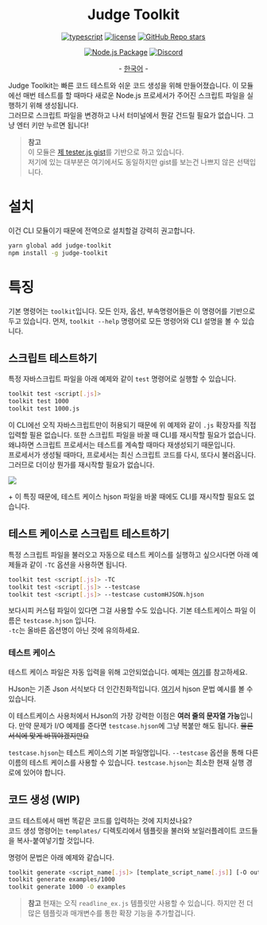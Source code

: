 <h1 align="center">Judge Toolkit</h1>
<div align="center">

[![typescript](https://img.shields.io/badge/TypeScript-3178C6?logo=TypeScript&logoColor=white)](https://www.typescriptlang.org/)
[![license](https://img.shields.io/badge/license-MIT-critical)](https://github.com/Sharlottes/judgekit/blob/master/LICENSE)
[![GitHub Repo stars](https://img.shields.io/github/stars/sharlottes/judgekit?label=Please%20star%20me%21&style=social)](https://github.com/sharlottes/judgekit/stargazers)

[![Node.js Package](https://github.com/Sharlottes/judgekit/actions/workflows/publish.yml/badge.svg)](https://github.com/Sharlottes/judgekit/actions/workflows/publish.yml)
[![Discord](https://img.shields.io/badge/Sharlotte%230018-7289DA?logo=discord&logoColor=white&style=flat-square)](https://discordapp.com/users/473072758629203980)

\- [한국어](https://github.com/Sharlottes/judgekit/blob/master/readmes/README_ko.md) \-

</div>

Judge Toolkit는 빠른 코드 테스트와 쉬운 코드 생성을 위해 만들어졌습니다.
이 모듈에선 매번 테스트를 할 때마다 새로운 Node.js 프로세서가 주어진 스크립트 파일을 실행하기 위해 생성됩니다.  
그러므로 스크립트 파일을 변경하고 나서 터미널에서 뭔갈 건드릴 필요가 없습니다. 그냥 엔터 키만 누르면 됩니다!

> **참고**  
> 이 모듈은 [제 tester.js gist](https://gist.github.com/Sharlottes/b2332b88695d11686dab5b9248c433da)를 기반으로 하고 있습니다.  
> 저기에 있는 대부분은 여기에서도 동일하지만 gist를 보는건 나쁘지 않은 선택입니다.

# 설치

이건 CLI 모듈이기 때문에 전역으로 설치할걸 강력히 권고합니다.

```bash
yarn global add judge-toolkit
npm install -g judge-toolkit
```

# 특징

기본 명령어는 `toolkit`입니다. 모든 인자, 옵션, 부속명령어들은 이 명령어를 기반으로 두고 있습니다.
먼저, `toolkit --help` 명령어로 모든 명령어와 CLI 설명을 볼 수 있습니다.

## 스크립트 테스트하기

특정 자바스크립트 파일을 아래 예제와 같이 `test` 명령어로 실행할 수 있습니다.

```bash
toolkit test <script[.js]>
toolkit test 1000
toolkit test 1000.js
```

이 CLI에선 오직 자바스크립트만이 허용되기 때문에 위 예제와 같이 `.js` 확장자를 직접 입력할 필욘 없습니다. 또한 스크립트 파일을 바꿀 때 CLI를 재시작할 필요가 없습니다. 왜냐하면 스크립트 프로세서는 테스트를 계속할 때마다 재생성되기 때문입니다.  
프로세서가 생성될 때마다, 프로세서는 최신 스크립트 코드를 다시, 또다시 불러옵니다. 그러므로 더이상 뭔가를 재시작할 필요가 없습니다.

![](https://i.imgur.com/pMkrByK.gif)

\+ 이 특징 때문에, 테스트 케이스 hjson 파일을 바꿀 때에도 CLI를 재시작할 필요도 없습니다.

## 테스트 케이스로 스크립트 테스트하기

특정 스크립트 파일을 불러오고 자동으로 테스트 케이스를 실행하고 싶으시다면 아래 예제들과 같이 `-TC` 옵션을 사용하면 됩니다.

```bash
toolkit test <script[.js]> -TC
toolkit test <script[.js]> --testcase
toolkit test <script[.js]> --testcase customHJSON.hjson
```

보다시피 커스텀 파일이 있다면 그걸 사용할 수도 있습니다. 기본 테스트케이스 파일 이름은 `testcase.hjson` 입니다.  
`-tc`는 올바른 옵션명이 아닌 것에 유의하세요.

### 테스트 케이스

테스트 케이스 파일은 자동 입력을 위해 고안되었습니다.
예제는 [여기](https://github.com/Sharlottes/judgekit/blob/master/examples/testcase.hjson)를 참고하세요.

HJson는 기존 Json 서식보다 더 인간친화적입니다. [여기](https://hjson.github.io/try.html)서 hjson 문법 예시를 볼 수 있습니다.

이 테스트케이스 사용처에서 HJson의 가장 강력한 이점은 **여러 줄의 문자열 가능**입니다. 만약 문제가 I/O 예제를 준다면 `testcase.hjson`에 그냥 복붙만 해도 됩니다. ~~물론 서식에 맞게 바꿔야겠지만요~~

`testcase.hjson`는 테스트 케이스의 기본 파일명입니다. `--testcase` 옵션을 통해 다른 이름의 테스트 케이스를 사용할 수 있습니다. `testcase.hjson`는 최소한 현재 실행 경로에 있어야 합니다.

## 코드 생성 (WIP)

코드 테스트에서 매번 똑같은 코드를 입력하는 것에 지치셨나요?  
코드 생성 명령어는 `templates/` 디렉토리에서 템플릿을 불러와 보일러플레이트 코드들을 복사-붙여넣기할 것입니다.

명령어 문법은 아래 예제와 같습니다.

```bash
toolkit generate <script_name[.js]> [template_script_name[.js]] [-O outdir]
toolkit generate examples/1000
toolkit generate 1000 -O examples
```

> **참고**
> 현재는 오직 `readline_ex.js` 템플릿만 사용할 수 있습니다. 하지만 전 더 많은 템플릿과 매개변수를 통한 확장 기능을 추가할겁니다.
